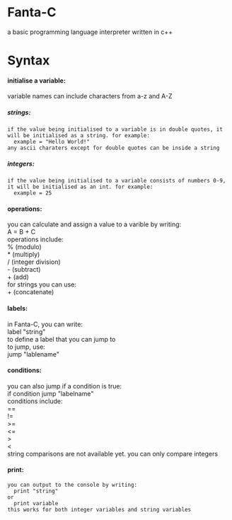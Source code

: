 # Fanta-C  
a basic programming language interpreter written in c++  
# Syntax  
#### initialise a variable:  
  variable names can include characters from a-z and A-Z  
  ##### strings:  
    if the value being initialised to a variable is in double quotes, it will be initialised as a string. for example:  
      example = "Hello World!"  
    any ascii charaters except for double quotes can be inside a string  
 ##### integers:  
    if the value being initialised to a variable consists of numbers 0-9, it will be initialised as an int. for example:  
      example = 25  
#### operations:  
  you can calculate and assign a value to a varible by writing:  
    A = B + C  
  operations include:  
    % (modulo)  
    * (multiply)  
    / (integer division)  
    - (subtract)  
    + (add)  
    for strings you can use:  
      + (concatenate)  
#### labels:  
  in Fanta-C, you can write:  
    label "string"  
  to define a label that you can jump to  
  to jump, use:  
    jump "lablename"  
#### conditions:  
  you can also jump if a condition is true:  
    if condition jump "labelname"  
  conditions include:  
    ==  
    !=  
    >=  
    <=  
    >  
    <  
  string comparisons are not available yet. you can only compare integers  
 #### print:  
    you can output to the console by writing:  
      print "string"  
    or  
      print variable  
    this works for both integer variables and string variables  
    
